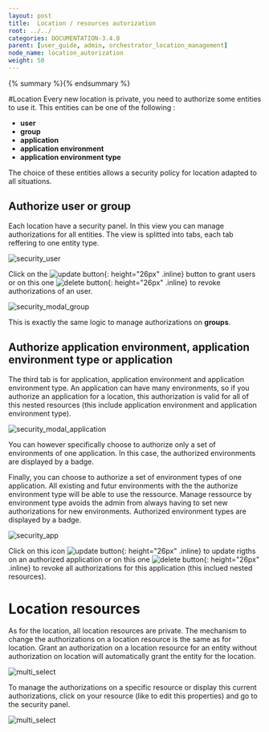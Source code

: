 ```yaml
---
layout: post
title:  Location / resources autorization
root: ../../
categories: DOCUMENTATION-3.4.0
parent: [user_guide, admin, orchestrator_location_management]
node_name: location_autorization
weight: 50
---
```


{% summary %}{% endsummary %}

#Location
Every new location is private, you need to authorize some entities to use it.
This entities can be one of the following :

  * **user**
  * **group**
  * **application**
  * **application environment**
  * **application environment type**


The choice of these entities allows a security policy for location adapted to all situations.


## Authorize user or group

Each location have a security panel. In this view you can manage authorizations for all entities.
The view is splitted into tabs, each tab reffering to one entity type.

![security_user](../../images/3.4.0/user_guide/security/security_user.png)

Click on the ![update button](../../images/3.4.0/user_guide/security/security_user_authirize_btn.png){: height="26px" .inline} button to grant users
or on this one ![delete button](../../images/3.4.0/user_guide/security/security_app_delete.png){: height="26px" .inline} to revoke authorizations of an user.

![security_modal_group](../../images/3.4.0/user_guide/security/security_modal_group.png)

This is exactly the same logic to manage authorizations on **groups**.


## Authorize application environment, application environment type or application

The third tab is for application, application environment and application environment type. An application can have many environments,
so if you authorize an application for a location, this authorization is valid for all of this nested resources (this include application environment and application environment type).

![security_modal_application](../../images/3.4.0/user_guide/security/security_modal_application.png)

You can however specifically choose to authorize only a set of environments of one application. In this case, the authorized environments
are displayed by a badge.

Finally, you can choose to authorize a set of environment types of one application. All existing and futur environments with the the authorize environment type will be able to use the ressource. Manage ressource by environment type avoids the admin from always having to set new authorizations for new environments. Authorized environment types are displayed by a badge.

![security_app](../../images/3.4.0/user_guide/security/security_app.png)

Click on this icon ![update button](../../images/3.4.0/user_guide/security/security_app_update.png){: height="26px" .inline} to update rigths on an authorized application or on this one ![delete button](../../images/3.4.0/user_guide/security/security_app_delete.png){: height="26px" .inline} to revoke all authorizations for this application (this inclued nested resources).


# Location resources

As for the location, all location resources are private. The mechanism to change the authorizations on a location resource is the same as for location.
Grant an authorization on a location resource for an entity without authorization on location will automatically grant the
entity for the location.

![multi_select](../../images/3.4.0/user_guide/security/multi_select.png)

To manage the authorizations on a specific resource or display this current authorizations, click on your resource (like to edit this properties) and go to
the security panel.

![multi_select](../../images/3.4.0/user_guide/security/security_resource_detail.png)
